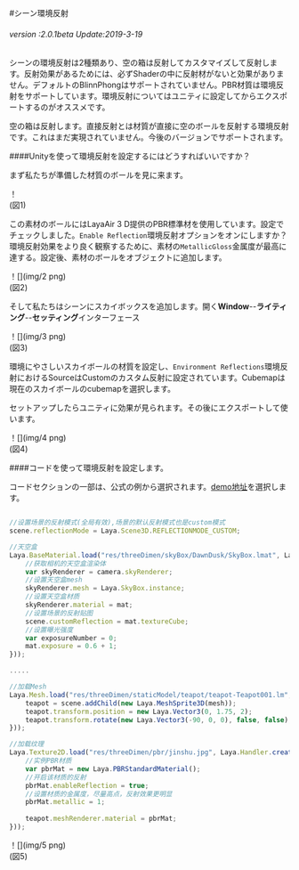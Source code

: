 #シーン環境反射

###### *version :2.0.1beta   Update:2019-3-19*

シーンの環境反射は2種類あり、空の箱は反射してカスタマイズして反射します。反射効果があるためには、必ずShaderの中に反射材がないと効果がありません。デフォルトのBlinnPhongはサポートされていません。PBR材質は環境反射をサポートしています。環境反射についてはユニティに設定してからエクスポートするのがオススメです。

空の箱は反射します。直接反射とは材質が直接に空のボールを反射する環境反射です。これはまだ実現されていません。今後のバージョンでサポートされます。

####Unityを使って環境反射を設定するにはどうすればいいですか？

まず私たちが準備した材質のボールを見に来ます。

！[](img/1.png)<br/>(図1)

この素材のボールにはLayaAir 3 D提供のPBR標準材を使用しています。設定でチェックしました。`Enable Reflection`環境反射オプションをオンにしますか？環境反射効果をより良く観察するために、素材の`MetallicGloss`金属度が最高に達する。設定後、素材のボールをオブジェクトに追加します。

！[](img/2 png)<br/>(図2)

そして私たちはシーンにスカイボックスを追加します。開く**Window**--**ライティング**--**セッティング**インターフェース

！[](img/3 png)<br/>(図3)

環境にやさしいスカイボールの材質を設定し、`Environment Reflections`環境反射におけるSourceはCustomのカスタム反射に設定されています。Cubemapは現在のスカイボールのcubemapを選択します。

セットアップしたらユニティに効果が見られます。その後にエクスポートして使います。

！[](img/4 png)<br/>(図4)

####コードを使って環境反射を設定します。

コードセクションの一部は、公式の例から選択されます。[demo地址](https://layaair.ldc.layabox.com/demo2/?language=ch&category=3d&group=Scene3D&name=EnvironmentalReflection)を選択します。


```typescript

//设置场景的反射模式(全局有效),场景的默认反射模式也是custom模式
scene.reflectionMode = Laya.Scene3D.REFLECTIONMODE_CUSTOM;

//天空盒
Laya.BaseMaterial.load("res/threeDimen/skyBox/DawnDusk/SkyBox.lmat", Laya.Handler.create(null, function(mat){
    //获取相机的天空盒渲染体
    var skyRenderer = camera.skyRenderer;
    //设置天空盒mesh
    skyRenderer.mesh = Laya.SkyBox.instance;
    //设置天空盒材质
    skyRenderer.material = mat;
    //设置场景的反射贴图
    scene.customReflection = mat.textureCube;
    //设置曝光强度
    var exposureNumber = 0;
    mat.exposure = 0.6 + 1;
}));

.....

//加载Mesh
Laya.Mesh.load("res/threeDimen/staticModel/teapot/teapot-Teapot001.lm", Laya.Handler.create(null, function(mesh){
    teapot = scene.addChild(new Laya.MeshSprite3D(mesh));
    teapot.transform.position = new Laya.Vector3(0, 1.75, 2);
    teapot.transform.rotate(new Laya.Vector3(-90, 0, 0), false, false);
}));

//加载纹理
Laya.Texture2D.load("res/threeDimen/pbr/jinshu.jpg", Laya.Handler.create(null, function(tex) {
    //实例PBR材质
    var pbrMat = new Laya.PBRStandardMaterial();
    //开启该材质的反射
    pbrMat.enableReflection = true;
    //设置材质的金属度，尽量高点，反射效果更明显
    pbrMat.metallic = 1;
    
    teapot.meshRenderer.material = pbrMat;
}));
```


！[](img/5 png)<br/>(図5)



